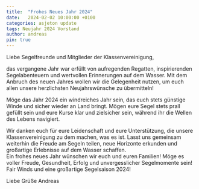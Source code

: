 ```yaml
---
title:  "Frohes Neues Jahr 2024"
date:   2024-02-02 10:00:00 +0100
categories: asjeton update
tags: Neujahr 2024 Vorstand
author: andreas
pin: true
---
```

Liebe Segelfreunde und Mitglieder der Klassenvereinigung,

das vergangene Jahr war erfüllt von aufregenden Regatten, inspirierenden Segelabenteuern und wertvollen Erinnerungen auf dem Wasser. Mit dem Anbruch des neuen Jahres wollen wir die Gelegenheit nutzen, um euch allen unsere herzlichsten Neujahrswünsche zu übermitteln!  

Möge das Jahr 2024 ein windreiches Jahr sein, das  euch stets günstige Winde und sicher wieder an Land bringt. Mögen eure Segel stets prall gefüllt sein und eure Kurse klar und zielsicher sein, während ihr die Wellen des Lebens navigiert.  

Wir danken euch für eure Leidenschaft und eure Unterstützung, die unsere Klassenvereinigung zu dem machen, was es ist. Lasst uns gemeinsam weiterhin die Freude am Segeln teilen, neue Horizonte erkunden und großartige Erlebnisse auf  dem Wasser schaffen.  
Ein frohes neues Jahr wünschen wir euch und euren Familien! Möge es voller Freude, Gesundheit, Erfolg und unvergesslicher Segelmomente sein! Fair Winds und eine großartige Segelsaison 2024!  

Liebe Grüße  Andreas  
